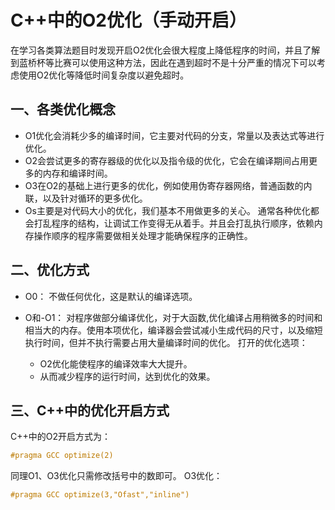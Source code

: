 # C++中的O2优化（手动开启）

在学习各类算法题目时发现开启O2优化会很大程度上降低程序的时间，并且了解到蓝桥杯等比赛可以使用这种方法，因此在遇到超时不是十分严重的情况下可以考虑使用O2优化等降低时间复杂度以避免超时。

## 一、各类优化概念
* O1优化会消耗少多的编译时间，它主要对代码的分支，常量以及表达式等进行优化。 
* O2会尝试更多的寄存器级的优化以及指令级的优化，它会在编译期间占用更多的内存和编译时间。
* O3在O2的基础上进行更多的优化，例如使用伪寄存器网络，普通函数的内联，以及针对循环的更多优化。
* Os主要是对代码大小的优化，我们基本不用做更多的关心。 通常各种优化都会打乱程序的结构，让调试工作变得无从着手。并且会打乱执行顺序，依赖内存操作顺序的程序需要做相关处理才能确保程序的正确性。

## 二、优化方式
* O0： 不做任何优化，这是默认的编译选项。
* O和-O1： 对程序做部分编译优化，对于大函数,优化编译占用稍微多的时间和相当大的内存。使用本项优化，编译器会尝试减小生成代码的尺寸，以及缩短执行时间，但并不执行需要占用大量编译时间的优化。 打开的优化选项：  

    * O2优化能使程序的编译效率大大提升。
    * 从而减少程序的运行时间，达到优化的效果。

## 三、C++中的优化开启方式

C++中的O2开启方式为：
```c++
#pragma GCC optimize(2)
```
同理O1、O3优化只需修改括号中的数即可。
O3优化：
```c++
#pragma GCC optimize(3,"Ofast","inline")
```
